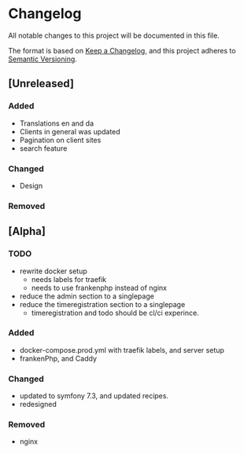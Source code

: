 # Changelog

All notable changes to this project will be documented in this file.

The format is based on [Keep a Changelog](https://keepachangelog.com/en/1.1.0/),
and this project adheres to [Semantic Versioning](https://semver.org/spec/v2.0.0.html).

## [Unreleased]

### Added
- Translations en and da
- Clients in general was updated
- Pagination on client sites
- search feature

### Changed

- Design


### Removed

## [Alpha]

### TODO
- rewrite docker setup
  - needs labels for traefik
  - needs to use frankenphp instead of nginx
- reduce the admin section to a singlepage
- reduce the timeregistration section to a singlepage
  - timeregistration and todo should be cl/ci experince.

### Added
- docker-compose.prod.yml with traefik labels, and server setup
- frankenPhp, and Caddy

### Changed
- updated to symfony 7.3, and updated recipes.
- redesigned 


### Removed
- nginx